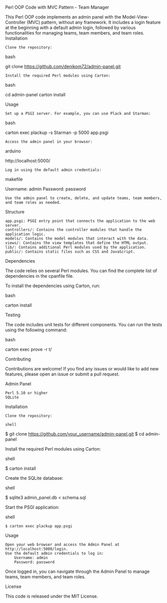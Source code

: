 Perl OOP Code with MVC Pattern - Team Manager

This Perl OOP code implements an admin panel with the Model-View-Controller (MVC) pattern, without any framework. It includes a login feature at the beginning with a default admin login, followed by various functionalities for managing teams, team members, and team roles.
Installation

    Clone the repository:

bash

git clone https://github.com/denikom72/admin-panel.git

    Install the required Perl modules using Carton:

bash

cd admin-panel
carton install

Usage

    Set up a PSGI server. For example, you can use Plack and Starman:

bash

carton exec plackup -s Starman -p 5000 app.psgi

    Access the admin panel in your browser:

arduino

http://localhost:5000/

    Log in using the default admin credentials:

makefile

Username: admin
Password: password

    Use the admin panel to create, delete, and update teams, team members, and team roles as needed.

Structure

    app.psgi: PSGI entry point that connects the application to the web server.
    controllers/: Contains the controller modules that handle the application logic.
    models/: Contains the model modules that interact with the data.
    views/: Contains the view templates that define the HTML output.
    lib/: Contains additional Perl modules used by the application.
    public/: Contains static files such as CSS and JavaScript.

Dependencies

The code relies on several Perl modules. You can find the complete list of dependencies in the cpanfile file.

To install the dependencies using Carton, run:

bash

carton install

Testing

The code includes unit tests for different components. You can run the tests using the following command:

bash

carton exec prove -r t/

Contributing

Contributions are welcome! If you find any issues or would like to add new features, please open an issue or submit a pull request.

Admin Panel


    Perl 5.10 or higher
    SQLite

Installation

    Clone the repository:

    shell

$ git clone https://github.com/your_username/admin-panel.git
$ cd admin-panel

Install the required Perl modules using Carton:

shell

$ carton install

Create the SQLite database:

shell

$ sqlite3 admin_panel.db < schema.sql

Start the PSGI application:

shell

    $ carton exec plackup app.psgi

Usage

    Open your web browser and access the Admin Panel at http://localhost:5000/login.
    Use the default admin credentials to log in:
        Username: admin
        Password: password
Once logged in, you can navigate through the Admin Panel to manage teams, team members, and team roles.





License

This code is released under the MIT License.

